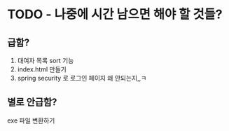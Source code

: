 # TODO - 나중에 시간 남으면 해야 할 것들?

## 급함?
1. 대여자 목록 sort 기능
2. index.html 만들기
3. spring security 로 로그인 페이지 왜 안되는지,,ㅋ

## 별로 안급함?
exe 파일 변환하기

